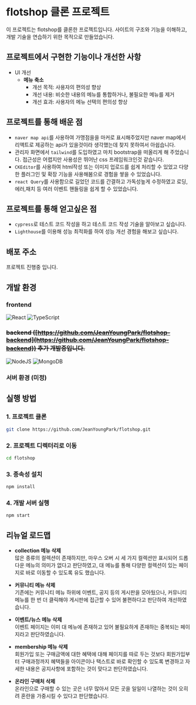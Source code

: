# flotshop 클론 프로젝트

이 프로젝트는 flotshop를 클론한 프로젝트입니다. 사이트의 구조와 기능을 이해하고, 개발 기술을 연습하기 위한 목적으로 만들었습니다.

## 프로젝트에서 구현한 기능이나 개선한 사항
- UI 개선
    - **메뉴 축소**
        - 개선 목적: 사용자의 편의성 향상
        - 개선 내용: 비슷한 내용의 메뉴를 통합하거나, 불필요한 메뉴를 제거
        - 개선 효과: 사용자의 메뉴 선택의 편의성 향상

## 프로젝트를 통해 배운 점
- `naver map api`를 사용하여 가맹점을을 마커로 표시해주었지만 naver map에서 리액트로 제공하는 api가 있을것이라 생각했는데 찾지 못하여서 아쉽습니다.
- 관리자 화면에서 `tailwind`를 도입하였고 마치 bootstrap을 떠올리게 해 주었습니다. 접근성은 어렵지만 사용성은 뛰어난 css 프레임워크인것 같습니다.
- `CKEditor`를 사용하여 html작성 또는 이미지 업로드를 쉽게 처리할 수 있었고 다양한 플러그인 및 확장 기능을 사용해봄으로 경험을 쌓을 수 있었습니다.
- `react Query`를 사용함으로 길었던 코드를 간결하고 가독성높게 수정하였고 로딩,에러,패치 등 여러 이벤트 핸들링을 쉽게 할 수 있었습니다.

## 프로젝트를 통해 얻고싶은 점
- `cypress`로 테스트 코드 작성을 하고 테스트 코드 작성 기술을 알아보고 싶습니다.
- `Lighthouse`를 이용해 성능 최적화를 하여 성능 개선 경험을 해보고 싶습니다.

## 배포 주소
프로젝트 진행중 입니다.

## 개발 환경
### frontend
![React](https://img.shields.io/badge/react-%2320232a.svg?style=for-the-badge&logo=react&logoColor=%2361DAFB) ![TypeScript](https://img.shields.io/badge/typescript-%23007ACC.svg?style=for-the-badge&logo=typescript&logoColor=white)
### ~~backend ([https://github.com/JeanYoungPark/flotshop-backend](https://github.com/JeanYoungPark/flotshop-backend)) 추가 개발중입니다.~~
![NodeJS](https://img.shields.io/badge/node.js-6DA55F?style=for-the-badge&logo=node.js&logoColor=white) ![MongoDB](https://img.shields.io/badge/MongoDB-%234ea94b.svg?style=for-the-badge&logo=mongodb&logoColor=white)

### 서버 환경 (미정)

## 실행 방법

### 1. 프로젝트 클론
```bash
git clone https://github.com/JeanYoungPark/flotshop.git
```
### 2. 프로젝트 디렉터리로 이동
```bash
cd flotshop
```
### 3. 종속성 설치
```bash
npm install
```
### 4. 개발 서버 실행
```bash
npm start
```

## 리뉴얼 로드맵
- **collection 메뉴 삭제**<br/>
    많은 종류의 컬렉션이 존재하지만, 마우스 오버 시 세 가지 컬렉션만 표시되어 드롭다운 메뉴의 의미가 없다고 판단하였고, 대 메뉴를 통해 다양한 컬렉션이 있는 페이지로 바로 이동할 수 있도록 유도 했습니다.

- **커뮤니티 메뉴 삭제**<br/>
    기존에는 커뮤니티 메뉴 하위에 이벤트, 공지 등의 게시판을 모아뒀으나, 커뮤니티 메뉴를 한 번 더 클릭해야 게시판에 접근할 수 있어 불편하다고 판단하여 개선하였습니다.

- **이벤트/뉴스 메뉴 삭제**<br/>
    이벤트 페이지는 이미 대 메뉴에 존재하고 있어 불필요하게 존재하는 중복되는 페이지라고 판단하였습니다.

- **membership 메뉴 삭제**<br/>
    회원가입 또는 구매금액에 대한 혜택에 대해 페이지를 따로 두는 것보다 회원가입부터 구매과정까지 혜택들을 아이콘이나 택스트로 바로 확인할 수 있도록 변경하고 자세한 내용은 공지사항에 포함하는 것이 맞다고 판단하였습니다.

- **온라인 구매처 삭제**<br/>
    온라인으로 구매할 수 있는 곳은 너무 많아서 모든 곳을 일일이 나열하는 것이 오히려 혼란을 가중시킬 수 있다고 판단했습니다.
